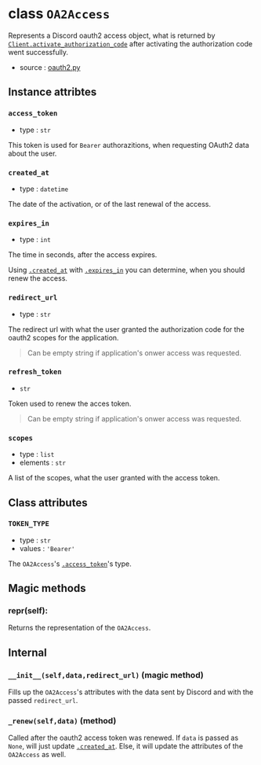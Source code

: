# class `OA2Access`

Represents a Discord oauth2 access object, what is returned by
[`Client.activate_authorization_code`](Client.md#activate_authorization_codeselfredirect_urlcodescopes)
after activating the authorization code went successfully.

- source : [oauth2.py](https://github.com/HuyaneMatsu/hata/blob/master/hata/discord/oauth2.py)

## Instance attribtes

### `access_token`

- type : `str`

This token is used for `Bearer` authorazitions, when requesting OAuth2 data
about the user.

### `created_at`

- type : `datetime`

The date of the activation, or of the last renewal of the access.

### `expires_in`

- type : `int`

The time in seconds, after the access expires.

Using [`.created_at`](#created_at) with [`.expires_in`](#expires_in) you can
determine, when you should renew the access.

### `redirect_url`

- type : `str`

The redirect url with what the user granted the authorization code for the
oauth2 scopes for the application.

> Can be empty string if application's onwer access was requested.

### `refresh_token`

- `str`

Token used to renew the acces token.

> Can be empty string if application's onwer access was requested.

### `scopes`

- type : `list`
- elements : `str`

A list of the scopes, what the user granted with the access token.

## Class attributes

### `TOKEN_TYPE`

- type : `str`
- values : `'Bearer'`

The `OA2Access`'s [`.access_token`](#access_token)'s type.

## Magic methods

### __repr__(self):

Returns the representation of the `OA2Access`.

## Internal

### `__init__(self,data,redirect_url)` (magic method)

Fills up the `OA2Access`'s attributes with the data sent by Discord and with
the passed `redirect_url`.

### `_renew(self,data)` (method)

Called after the oauth2 access token was renewed. If `data` is passed as
`None`, will just update [`.created_at`](#created_at). Else, it will update
the attributes of the `OA2Access` as well.
